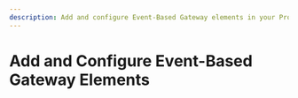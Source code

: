 ```yaml
---
description: Add and configure Event-Based Gateway elements in your Process model.
---
```


# Add and Configure Event-Based Gateway Elements

